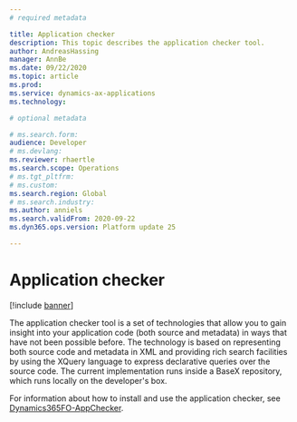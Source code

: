 ```yaml
---
# required metadata

title: Application checker
description: This topic describes the application checker tool.
author: AndreasHassing
manager: AnnBe
ms.date: 09/22/2020
ms.topic: article
ms.prod: 
ms.service: dynamics-ax-applications
ms.technology: 

# optional metadata

# ms.search.form:  
audience: Developer
# ms.devlang: 
ms.reviewer: rhaertle
ms.search.scope: Operations
# ms.tgt_pltfrm: 
# ms.custom: 
ms.search.region: Global
# ms.search.industry: 
ms.author: anniels
ms.search.validFrom: 2020-09-22
ms.dyn365.ops.version: Platform update 25

---
```


# Application checker

[!include [banner](../includes/banner.md)]

The application checker tool is a set of technologies that allow you to gain insight into your application code (both source and metadata) in ways that have not been possible before. The technology is based on representing both source code and metadata in XML and providing rich search facilities by using the XQuery language to express declarative queries over the source code. The current implementation runs inside a BaseX repository, which runs locally on the developer's box. 

For information about how to install and use the application checker, see [Dynamics365FO-AppChecker](https://github.com/microsoft/Dynamics365FO-AppChecker).

